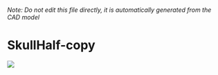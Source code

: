 ###### Note: Do not edit this file directly, it is automatically generated from the CAD model

# SkullHalf-copy

![](/project.svg)



 

